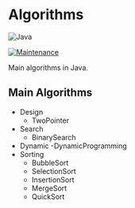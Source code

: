 # Algorithms

![Java](https://img.shields.io/badge/java-%23ED8B00.svg?style=for-the-badge&logo=openjdk&logoColor=white)

[![Maintenance](https://img.shields.io/badge/Maintained%3F-yes-green.svg)](https://GitHub.com/Naereen/StrapDown.js/graphs/commit-activity)

Main algorithms in Java.

## Main Algorithms

- Design
  - TwoPointer
- Search
  - BinarySearch
- Dynamic
  -DynamicProgramming
- Sorting
  - BubbleSort
  - SelectionSort
  - InsertionSort
  - MergeSort
  - QuickSort
